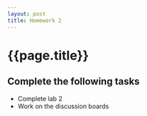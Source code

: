 ```yaml
---
layout: post
title: Homework 2
---
```


# {{page.title}}

## Complete the following tasks
* Complete lab 2
* Work on the discussion boards
